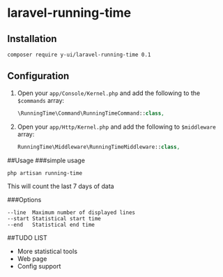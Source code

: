 # laravel-running-time

## Installation

    composer require y-ui/laravel-running-time 0.1
    
## Configuration

1. Open your `app/Console/Kernel.php` and add the following to the `$commands` array:

    ```php
    \RunningTime\Command\RunningTimeCommand::class,
    ```
    
2. Open your `app/Http/Kernel.php` and add the following to `$middleware` array:

    ```php
    RunningTime\Middleware\RunningTimeMiddleware::class,
    ```

##Usage
###simple usage
```shell
php artisan running-time
```

This will count the last 7 days of data

###Options

    --line  Maximum number of displayed lines
    --start Statistical start time
    --end   Statistical end time
    
    
 ##TUDO LIST
 
- More statistical tools
- Web page
- Config support